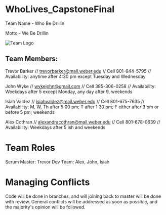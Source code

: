 # WhoLives_CapstoneFinal

Team Name - Who Be Drillin

Motto - We Be Drillin

![Team Logo](https://raw.githubusercontent.com/johnwyke/WhoLives_CapstoneFinal/master/Logo.png)

## Team Members:

Trevor Barker // trevorbarker@mail.weber.edu // Cell 801-644-5795 // Availability: anytime after 4:30 pm except Tuesday and Wednesday

John Wyke // wykejohn@gmail.com // Cell 385-306-0258 // Availability: Weekdays after 5 except Monday, any day after 9, weekends

Isiah Valdez // isiahvaldez@mail.weber.edu // Cell 801-675-7635 // Availability: M, W, Th after 5:00 pm; T after 1:30 pm; F either after 3 pm or before 5 pm; weekends

Alex Cothran // alexandracothran@mail.weber.edu // Cell 801-678-0639 // Availability: Weekdays after 5 ish and weekends

# Team Roles
Scrum Master: Trevor
Dev Team: Alex, John, Isiah

# Managing Conflicts
Code will be done in branches, and will joining back to master will be done with review. General conflicts will be addressed as soon as possible, and the majority's opinion will be followed. 

